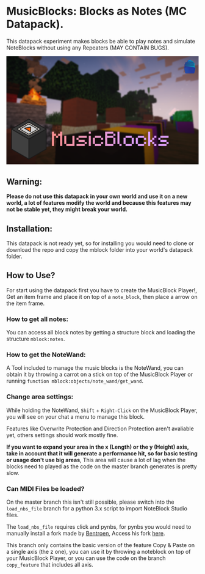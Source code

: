 # MusicBlocks: Blocks as Notes (MC Datapack).
This datapack experiment makes blocks be able to play notes and simulate NoteBlocks without using any Repeaters (MAY CONTAIN BUGS).

![](assets/images/banner.png)

## Warning:
__Please do not use this datapack in your own world and use it on a new world, a lot of features modify the world and because this features may not be stable yet, they might break your world.__

## Installation:
This datapack is not ready yet, so for installing you would need to clone or download the repo and copy the mblock folder into your world's datapack folder.

## How to Use?
For start using the datapack first you have to create the MusicBlock Player!, Get an item frame and place it on top of a `note_block`, then place a arrow on the item frame.

### How to get all notes:
You can access all block notes by getting a structure block and loading the structure `mblock:notes`.

### How to get the NoteWand:
A Tool included to manage the music blocks is the NoteWand, you can obtain it by throwing a carrot on a stick on top of the MusicBlock Player or running `function mblock:objects/note_wand/get_wand`.

### Change area settings:
While holding the NoteWand, `Shift` + `Right-Click` on the MusicBlock Player, you will see on your chat a menu to manage this block.

Features like Overwrite Protection and Direction Protection aren't avaliable yet, others settings should work mostly fine.

__If you want to expand your area in the x (Length) or the y (Height) axis, take in account that it will generate a performance hit, so for basic testing or usage don't use big areas__, This area will cause a lot of lag when the blocks need to played as the code on the master branch generates is pretty slow.

### Can MIDI Files be loaded?
On the master branch this isn't still possible, please switch into the `load_nbs_file` branch for a python 3.x script to import NoteBlock Studio files.

The `load_nbs_file` requires click and pynbs,
for pynbs you would need to manually install a fork made by [Bentroen](https://github.com/Bentroen), Access his fork [here](https://github.com/Bentroen/pynbs/tree/format-update).

This branch only contains the basic version of the feature Copy & Paste on a single axis (the z one),
you can use it by throwing a noteblock on top of your MusicBlock Player, or you can use the code on the branch `copy_feature` that includes all axis.
